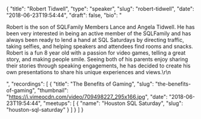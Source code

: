 {
  "title": "Robert Tidwell",
  "type": "speaker",
  "slug": "robert-tidwell",
  "date": "2018-06-23T19:54:44",
  "draft": false,
  "bio": "<p>Robert is the son of SQLFamily Members Lance and Angela Tidwell. He has been very interested in being an active member of the SQLFamily and has always been ready to lend a hand at SQL Saturdays by directing traffic, taking selfies, and helping speakers and attendees find rooms and snacks.  Robert is a fun 8 year old with a passion for video games, telling a great story, and making people smile. Seeing both of his parents enjoy sharing their stories through speaking engagements, he has decided to create his own presentations to share his unique experiences and views.\r\n</p>",
  "recordings": [
    {
      "title": "The Benefits of Gaming",
      "slug": "the-benefits-of-gaming",
      "thumbnail": "https://i.vimeocdn.com/video/709498227_295x166.jpg",
      "date": "2018-06-23T19:54:44",
      "meetups": [
        {
          "name": "Houston SQL Saturday",
          "slug": "houston-sql-saturday"
        }
      ]
    }
  ]
}
